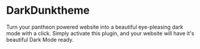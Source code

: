 # DarkDunktheme
Turn your pantheon powered website into a beautiful eye-pleasing dark mode with a click. Simply activate this plugin, and your website will have it's beautiful Dark Mode ready.
